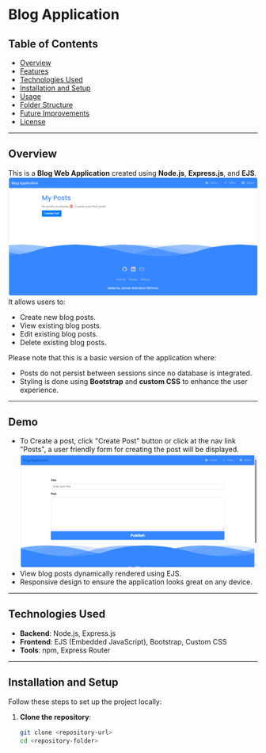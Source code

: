 # Blog Application

## Table of Contents
- [Overview](#overview)
- [Features](#features)
- [Technologies Used](#technologies-used)
- [Installation and Setup](#installation-and-setup)
- [Usage](#usage)
- [Folder Structure](#folder-structure)
- [Future Improvements](#future-improvements)
- [License](#license)

---

## Overview
This is a **Blog Web Application** created using **Node.js**, **Express.js**, and **EJS**. 
![Homepage Screenshot](public/images/home.PNG)
It allows users to:
- Create new blog posts.
- View existing blog posts.
- Edit existing blog posts.
- Delete existing blog posts.

Please note that this is a basic version of the application where:
- Posts do not persist between sessions since no database is integrated.
- Styling is done using **Bootstrap** and **custom CSS** to enhance the user experience.

---

## Demo
- To Create a post, click "Create Post" button or click at the nav link "Posts", a user friendly form for creating the post will be displayed.
![Homepage Screenshot](public/images/posts.PNG)
- View blog posts dynamically rendered using EJS.
- Responsive design to ensure the application looks great on any device.

---

## Technologies Used
- **Backend**: Node.js, Express.js
- **Frontend**: EJS (Embedded JavaScript), Bootstrap, Custom CSS
- **Tools**: npm, Express Router

---

## Installation and Setup
Follow these steps to set up the project locally:

1. **Clone the repository**:
   ```bash
   git clone <repository-url>
   cd <repository-folder>
